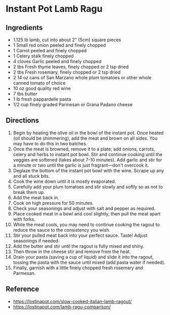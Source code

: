 # Instant Pot Lamb Ragu

## Ingredients
* 1.125 lb lamb, cut into about 2" (5cm) square pieces
* 1 Small red onion peeled and finely chopped 
* 1 Carrot peeled and finely chopped 
* 1 Celery stalk finely chopped 
* 4 cloves Garlic peeled and finely chopped
* 2 tbs Fresh thyme leaves, finely chopped or 2 tsp dried
* 2 tbs Fresh rosemary, finely chopped or 2 tsp dried
* 2 14 oz cans of San Marzano whole plum tomatoes or other whole canned tomato of choice
* 10 oz good quality red wine
* 7 tbs butter
* 1 lb fresh pappardelle pasta
* 1/2 cup finely graded Parmesan or Grana Padano cheese

## Directions
1. Begin by heating the olive oil in the bowl of the instant pot. Once heated (oil should be shimmering), add the meat and brown on all sides. You may have to do this in two batches.
2. Once the meat is browned, remove it to a plate; add onions, carrots, celery and herbs to instant pot bowl. Stir and continue cooking until the veggies are softened (takes about 7-10 minutes). Add garlic and stir for a minute or two until the garlic is just fragrant—don't overcook it.
3. Deglaze the bottom of the instant pot bowl with the wine. Scrape up any and all stuck bits.
4. Cook the wine down until it is mostly evaporated.
5. Carefully add your plum tomatoes and stir slowly and softly so as not to break them up.
6. Add the meat back in.
7. Cook on high pressure for 50 minutes.
8. Check your seasonings and adjust with salt and pepper as required.
9. Place cooked meat in a bowl and cool slightly, then pull the meat apart with forks.
10. While the meat cools, you may need to continue cooking the ragout to reduce the sauce to the consistency you wish.
11. Stir your pulled meat back into your perfect sauce. Taste! Adjust seasonings if needed.
12. Add the butter and stir until the ragout is fully mixed and shiny.
13. Then throw in the cheese stir and remove from the heat.
14. Drain your pasta (saving a cup of liquid) and slide it into the ragout, tossing the pasta with the sauce until mixed (add pasta water if needed).
15. Finally, garnish with a little finely chopped fresh rosemary and Parmesan.

## Reference
* <https://lostinapot.com/slow-cooked-italian-lamb-ragout/>
* <https://lostinapot.com/lamb-ragu-comparison/>
